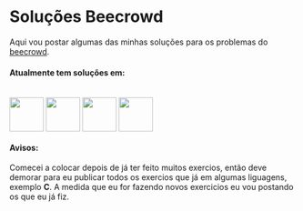 # Soluções Beecrowd

Aqui vou postar algumas das minhas soluções para os problemas do [beecrowd](https://www.beecrowd.com.br/). 

#### Atualmente tem soluções em:
<div style="display: inline_block"><br>
  <img align="center" height="60" src="https://cdn.jsdelivr.net/gh/devicons/devicon/icons/c/c-original.svg" />
  <img align="center" height="60" src="https://cdn.jsdelivr.net/gh/devicons/devicon/icons/csharp/csharp-original.svg" />
  <img align="center" height="60" src="https://cdn.jsdelivr.net/gh/devicons/devicon/icons/javascript/javascript-original.svg" />
  <img align="center" height="60" src="https://cdn.jsdelivr.net/gh/devicons/devicon/icons/python/python-original.svg" />        
</div> 

#### Avisos:
Comecei a colocar depois de já ter feito muitos exercios, então deve demorar para eu publicar todos os exercios que já em algumas liguagens, exemplo **C**. A medida que eu for fazendo novos exercicios eu vou postando os que eu já fiz.
